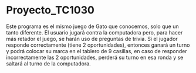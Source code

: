 # Proyecto_TC1030
Este programa es el mismo juego de Gato que conocemos, solo que un tanto diferente.  El usuario jugará contra la computadora pero, para hacer más retador el juego, se harán uso de preguntas de trivia. Si el jugador responde correctamente (tiene 2 oportunidades), entonces ganará un turno y podrá colocar su marca en el tablero de 9 casillas, en caso de responder incorrectamente las 2 oportunidades, perderá su turno en esa ronda y se saltará al turno de la computadora. 
